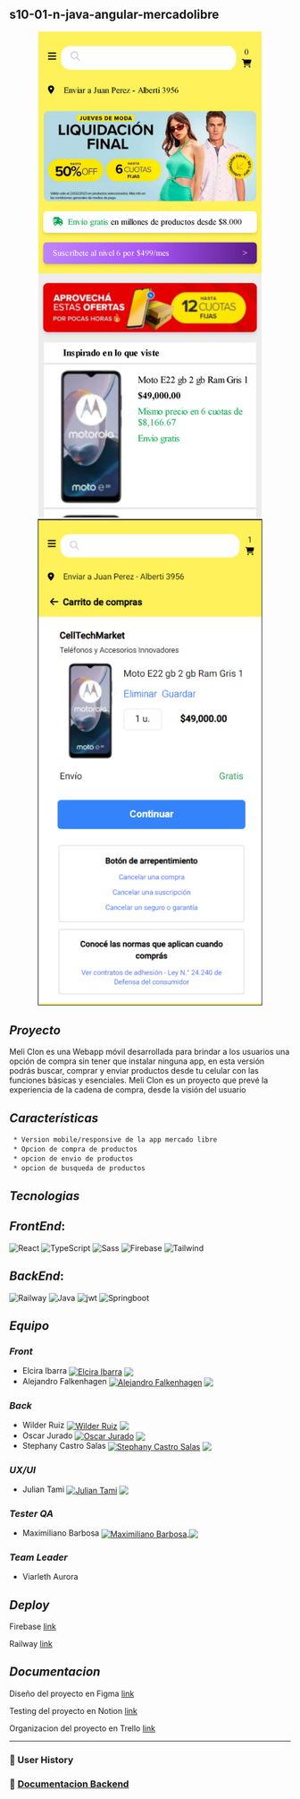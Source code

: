 ## s10-01-n-java-angular-mercadolibre

<p align="center"><a href="https://www.youtube.com/watch?v=EK6UVl2-PGQ"><img src="./testing/meliclon.jpg" alt="Meli clon" width="400"></a> <a href="https://www.youtube.com/watch?v=EK6UVl2-PGQ"><img src="./testing/meliclon2.png" alt="Meli clon" width="402"></a></p> 

## *Proyecto*

Meli Clon es una Webapp móvil desarrollada para brindar a los usuarios una opción de compra sin tener que instalar ninguna app, en esta versión podrás buscar, comprar y enviar productos desde tu celular  con las funciones básicas y esenciales. Meli Clon es un proyecto que prevé la experiencia de la cadena de compra, desde la visión del usuario

## *Características*

```sh
 * Version mobile/responsive de la app mercado libre
 * Opcion de compra de productos
 * opcion de envio de productos
 * opcion de busqueda de productos
```

## *Tecnologias*

## *FrontEnd*:

![React](https://img.shields.io/badge/Angular-E23237?style=for-the-badge&logo=angular&logoColor=black) ![TypeScript](https://img.shields.io/badge/TypeScript-blue.svg?style=for-the-badge&logo=TypeScript&logoColor=white) ![Sass](https://img.shields.io/badge/SCSS-CC6699?style=for-the-badge&logo=sass&logoColor=white) ![Firebase](https://img.shields.io/badge/Firebase-FFCA28?style=for-the-badge&logo=firebase&logoColor=white) ![Tailwind](https://img.shields.io/badge/Tailwind-06B6D4?style=for-the-badge&logo=tailwindcss&logoColor=white)

## *BackEnd*:

![Railway](https://img.shields.io/badge/Railway-0B0D0E?style=for-the-badge&logo=railway&logoColor=white) ![Java](https://img.shields.io/badge/Java-%23404d59.svg?style=for-the-badge&logo=JAVA&logoColor=%2361DAFB) ![jwt](https://img.shields.io/badge/Apache-000000?style=for-the-badge&logo=apache&logoColor=white) ![Springboot](http://img.shields.io/badge/-Springboot-629e3a?style=for-the-badge&logo=springboot&logoColor=white)

## *Equipo*

### *Front*

- Elcira Ibarra <a href="https://www.linkedin.com/in/elcicode/" target="blank"><img align="center" src="https://raw.githubusercontent.com/rahuldkjain/github-profile-readme-generator/master/src/images/icons/Social/linked-in-alt.svg" alt="Elcira Ibarra " height="12" width="20" /></a> <a href = 'https://github.com/elcicode'> <img width = '18px' align= 'center' src="https://raw.githubusercontent.com/rahulbanerjee26/githubAboutMeGenerator/main/icons/github.svg"/></a>
- Alejandro Falkenhagen <a href="https://www.linkedin.com/in/ajfalkenhagen/" target="blank"><img align="center" src="https://raw.githubusercontent.com/rahuldkjain/github-profile-readme-generator/master/src/images/icons/Social/linked-in-alt.svg" alt="Alejandro Falkenhagen" height="12" width="20" /></a> <a href = 'https://github.com/Afalkenhagen'> <img width = '18px' align= 'center' src="https://raw.githubusercontent.com/rahulbanerjee26/githubAboutMeGenerator/main/icons/github.svg"/></a>

### *Back*

- Wilder Ruiz <a href="https://www.linkedin.com/in/wilderruiz/" target="blank"><img align="center" src="https://raw.githubusercontent.com/rahuldkjain/github-profile-readme-generator/master/src/images/icons/Social/linked-in-alt.svg" alt="Wilder Ruiz" height="12" width="20" /></a> <a href = 'https://github.com/WilderVlz'> <img width = '18px' align= 'center' src="https://raw.githubusercontent.com/rahulbanerjee26/githubAboutMeGenerator/main/icons/github.svg"/></a>
- Oscar Jurado <a href="" target="blank"><img align="center" src="https://raw.githubusercontent.com/rahuldkjain/github-profile-readme-generator/master/src/images/icons/Social/linked-in-alt.svg" alt="Oscar Jurado" height="12" width="20" /></a> <a href = 'https://github.com/osdan97'> <img width = '18px' align= 'center' src="https://raw.githubusercontent.com/rahulbanerjee26/githubAboutMeGenerator/main/icons/github.svg"/></a>
- Stephany Castro Salas <a href="https://www.linkedin.com/in/stephany-castro-salas/" target="blank"><img align="center" src="https://raw.githubusercontent.com/rahuldkjain/github-profile-readme-generator/master/src/images/icons/Social/linked-in-alt.svg" alt="Stephany Castro Salas" height="12" width="20" /></a> <a href = 'https://github.com/StephanyCS1'> <img width = '18px' align= 'center' src="https://raw.githubusercontent.com/rahulbanerjee26/githubAboutMeGenerator/main/icons/github.svg"/></a>

### *UX/UI*

- Julian Tami <a href="" target="blank"><img align="center" src="https://raw.githubusercontent.com/rahuldkjain/github-profile-readme-generator/master/src/images/icons/Social/linked-in-alt.svg" alt="Julian Tami" height="12" width="20" /></a> <a href = 'https://github.com/Julitami'> <img width = '18px' align= 'center' src="https://raw.githubusercontent.com/rahulbanerjee26/githubAboutMeGenerator/main/icons/github.svg"/></a>

### *Tester QA*

- Maximiliano Barbosa <a href="https://www.linkedin.com/in/maxi-barbosa/" target="blank"><img align="center" src="https://raw.githubusercontent.com/rahuldkjain/github-profile-readme-generator/master/src/images/icons/Social/linked-in-alt.svg" alt="Maximiliano Barbosa" height="12" width="20" /> </a> <a href = 'https://github.com/MaxiBarbo'> <img width = '18px' align= 'center' src="https://raw.githubusercontent.com/rahulbanerjee26/githubAboutMeGenerator/main/icons/github.svg"/></a>

### *Team Leader*

- Viarleth Aurora

## *Deploy*

Firebase  [link](https://meliclon.web.app/)

Railway  [link](https://backend-meli.up.railway.app/)

## *Documentacion*

Diseño del proyecto en Figma  [link](https://www.figma.com/file/VMH9CkxzSoYqmsYZCPsJ6x/Clon-Meli?type=design&node-id=1-2&mode=design&t=MzT3rkzu34iN68fI-0)

Testing del proyecto en Notion  [link](https://maxi-barbosa-proyects.notion.site/maxi-barbosa-proyects/Clon-Mercado-Libre-8807b6a24f7c4959936a3e448356716b)

Organizacion del proyecto en Trello  [link](https://trello.com/b/L6vQPYeR/clonmercadolibre)

<hr/>

### 🔗 User History

### 🔗 [Documentacion Backend](Documentation.md)
